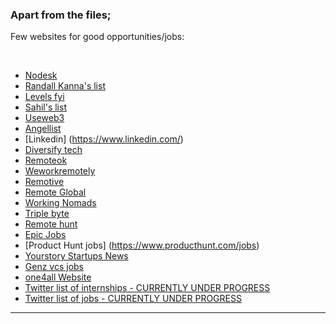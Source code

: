 ### Apart from the files; 

Few websites for good opportunities/jobs: 

<br>

- [Nodesk](https://nodesk.co/remote-jobs/)  
- [Randall Kanna's list](https://randall-kanna.pallet.xyz/jobs)   
- [Levels fyi](https://www.levels.fyi/still-hiring/)   
- [Sahil's list](https://sahil.pallet.xyz/jobs)   
- [Useweb3](https://www.useweb3.xyz/)  
- [Angellist](https://angel.co/jobs)   
- [Linkedin] (https://www.linkedin.com/)  
- [Diversify tech](https://www.diversifytech.co/job-board)
- [Remoteok](https://remoteok.com/)  
- [Weworkremotely](https://weworkremotely.com/)  
- [Remotive](https://remotive.io/)  
- [Remote Global](https://remoteglobal.com/)  
- [Working Nomads](https://www.workingnomads.co/jobs) 
- [Triple byte](https://triplebyte.com/) 
- [Remote hunt](https://remotehunt.com/)  
- [Epic Jobs](https://epicjobs.co/)  
- [Product Hunt jobs] (https://www.producthunt.com/jobs) 
- [Yourstory Startups News](https://yourstory.com/search?category=Funding) 
- [Genz vcs jobs](https://gen-z-vcs-jobs.pallet.xyz/jobs) 
- [one4all Website](https://one4all.netlify.app/)  
- [Twitter list of internships - CURRENTLY UNDER PROGRESS](https://twitter.com/i/lists/1438709173307392004)   
- [Twitter list of jobs - CURRENTLY UNDER PROGRESS](https://twitter.com/i/lists/1437000980764131341)   



--------------------------------------------




